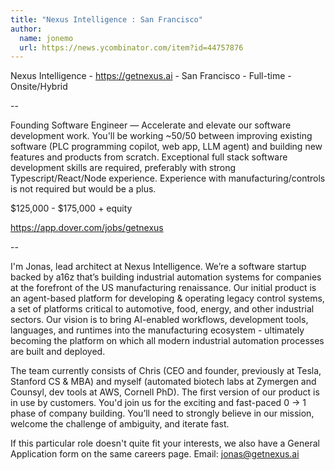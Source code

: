 ```yaml
---
title: "Nexus Intelligence : San Francisco"
author:
  name: jonemo
  url: https://news.ycombinator.com/item?id=44757876
---
```

Nexus Intelligence - <a href="https:&#x2F;&#x2F;getnexus.ai" rel="nofollow">https:&#x2F;&#x2F;getnexus.ai</a> - San Francisco - Full-time - Onsite&#x2F;Hybrid

--

Founding Software Engineer — Accelerate and elevate our software development work. You&#x27;ll be working ~50&#x2F;50 between improving existing software (PLC programming copilot, web app, LLM agent) and building new features and products from scratch. Exceptional full stack software development skills are required, preferably with strong Typescript&#x2F;React&#x2F;Node experience. Experience with manufacturing&#x2F;controls is not required but would be a plus.

$125,000 - $175,000 + equity

<a href="https:&#x2F;&#x2F;app.dover.com&#x2F;jobs&#x2F;getnexus" rel="nofollow">https:&#x2F;&#x2F;app.dover.com&#x2F;jobs&#x2F;getnexus</a>

--

I&#x27;m Jonas, lead architect at Nexus Intelligence. We’re a software startup backed by a16z that’s building industrial automation systems for companies at the forefront of the US manufacturing renaissance. Our initial product is an agent-based platform for developing &amp; operating legacy control systems, a set of platforms critical to automotive, food, energy, and other industrial sectors. Our vision is to bring AI-enabled workflows, development tools, languages, and runtimes into the manufacturing ecosystem - ultimately becoming the platform on which all modern industrial automation processes are built and deployed.

The team currently consists of Chris (CEO and founder, previously at Tesla, Stanford CS &amp; MBA) and myself (automated biotech labs at Zymergen and Counsyl, dev tools at AWS, Cornell PhD). The first version of our product is in use by customers. You&#x27;d join us for the exciting and fast-paced 0 → 1 phase of company building. You’ll need to strongly believe in our mission, welcome the challenge of ambiguity, and iterate fast.

If this particular role doesn&#x27;t quite fit your interests, we also have a General Application form on the same careers page. Email: jonas@getnexus.ai
<JobApplication />
